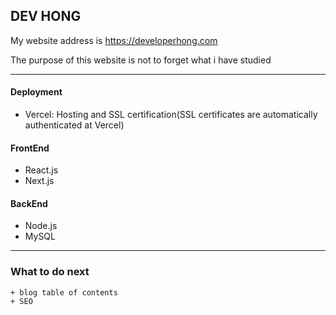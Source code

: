 ## DEV HONG

My website address is <https://developerhong.com>

The purpose of this website is not to forget what i have studied

---

  #### Deployment 
   + Vercel: Hosting and SSL certification(SSL certificates are automatically authenticated at Vercel)

  #### FrontEnd
   + React.js
   + Next.js
  
  #### BackEnd
   + Node.js
   + MySQL
   
 ---
 
  ### What to do next
    + blog table of contents
    + SEO
